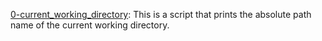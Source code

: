 [0-current_working_directory](0-current_working_directory): This is a script that prints the absolute path name of the current working directory.
